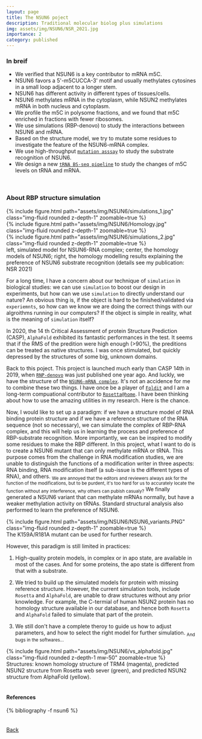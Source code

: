 ```yaml
---
layout: page
title: The NSUN6 poject
description: Traditional molecular biolog plus simulations
img: assets/img/NSUN6/NSR_2021.jpg
importance: 2
category: published
---
```


### In breif

- We verified that NSUN6 is a key contributor to mRNA m5C.
- NSUN6 favors a 5'-m5CUCCA-3' motif and usually methylates cytosines in a small loop adjacent to a longer stem.
- NSUN6 has different activity in different types of tissues/cells.
- NSUN6 methylates mRNA in the cytoplasm, while NSUN2 methylates mRNA in both nucleus and cytoplasm.
- We profile the m5C in polysome fractions, and we found that m5C enriched in fractions with fewer ribosomes.
- We use simulations (RBP-denovo) to study the interactions between NSUN6 and mRNA.
- Based on the structure model, we try to mutate some residues to investigate the feature of the NSUN6-mRNA complex.
- We use high-throughput [`mutation asssay`](/projects/published_5_substarte_pools/) to study the substrate recognition of NSUN6.
- We design a new [`tRNA BS-seq pipeline`](https://github.com/jhfoxliu/tRNA-m5C) to study the changes of m5C levels on tRNA and mRNA.

<br/>

### About RBP structure simulation

<div class="row mt-3">
    <div class="col-sm mt-3 mt-md-0">
        {% include figure.html path="assets/img/NSUN6/simulations_1.jpg" class="img-fluid rounded z-depth-1" zoomable=true %}
    </div>
    <div class="col-sm mt-3 mt-md-1">
        {% include figure.html path="assets/img/NSUN6/Homology.jpg" class="img-fluid rounded z-depth-1" zoomable=true %}
    </div>
    <div class="col-sm mt-3 mt-md-2">
        {% include figure.html path="assets/img/NSUN6/simulations_2.jpg" class="img-fluid rounded z-depth-1" zoomable=true %}
    </div>
</div>
<div class="caption">
    left, simulated model for NSUN6-RNA complex; center, the homology models of NSUN6; right, the homology modelling results explaining the preference of NSUN6 substrate recognition (details see my publication: NSR 2021)
</div>

For a long time, I have a concern about our technique of `simulation` in biological studies: we can use `simulation` to boost our design in experiments, but how can we use `simulation` to directly understand our nature? An obvious thing is, if the object is hard to be finished/validated via `experiemnts`, so how can we know we are doing the correct things with our algroithms running in our computers? If the object is simple in reality, what is the meaning of `simulation` itself?

In 2020, the 14 th Critical Assessment of protein Structure Prediction (CASP), `AlphaFold` exhibited its fantastic performances in the test. It seems that if the RMS of the predition were high enough (>90%), the preditions can be treated as native structures. I was once stimulated, but quickly depressed by the structures of some big, unknown domains.

Back to this poject. This project is launched much early than CASP 14th in 2019, when [`RNP-denovo`](https://www.sciencedirect.com/science/article/pii/S0969212618303629) was just published one year ago. And luckly, we have the structure of the [`NSUN6-mRNA complex`](https://www.rcsb.org/structure/5WWS). It's not an accidence for me to combine these two things. I have once be a player of [`Foldit`](https://fold.it/) and I am a long-term compuational contributor to [`Rosetta@home`](https://boinc.bakerlab.org/). I have been thinking about how to use the amazing utilities in my research. Here is the chance.

Now, I would like to set up a paradigm: if we have a structure model of RNA binding protein structure and if we have a reference structure of the RNA sequence (not so necessary), we can simulate the complex of RBP-RNA complex, and this will help us in learning the process and preference of RBP-substrate recognition. More importantly, we can be inspired to modify some residues to make the RBP different. In this project, what I want to do is to create a NSUN6 mutant that can only methylate mRNA or tRNA. This purpose comes from the challenge in RNA modification studies, we are unable to distinguish the functions of a modification writer in three aspects: RNA binding, RNA modification itself (a sub-issue is the different types of RNA), and others. <sub>We are annoyed that the editors and reviewers always ask for the function of the modifications, but to be purdent, it's too hard for us to accurately locate the function without any interference, why others can pubish casualy?</sub> We finally generated a NSUN6 variant that can methylate mRNAs normally, but have a weaker methylation activity on tRNAs. Standard structural analysis also performed to learn the preference of NSUN6.

<div class="row mt-3">
    <div class="col-sm mt-1 mt-md-0">
    </div>
    <div class="col-sm mt-1 mt-md-0 text-center">
        {% include figure.html path="assets/img/NSUN6/NSUN6_variants.PNG" class="img-fluid rounded z-depth-1" zoomable=true %}
    </div>
    <div class="col-sm mt-1 mt-md-0">
    </div>
</div>
<div class="caption">
    The K159A/R181A mutant can be used for further research.
</div>

However, this paradigm is still limited in practices:

1. High-quality protein models, in complex or in apo state, are available in most of the cases. And for some proteins, the apo state is different from that with a substrate.

2. We tried to build up the simulated models for protein with missing reference structure. However, the current simulation tools, include `Rosetta` and `AlphaFold`, are unable to draw structures without any prior knowledge. For example, the C-termial of human NSUN2 protein has no homology structure available in our database, and hence both `Rosetta` and `AlphaFold` failed to simulate that part of the protein.

3. We still don't have a complete theroy to guide us how to adjust parameters, and how to select the right model for further simulation. <sub> And bugs in the softwares... </sub>

<div class="row">
    <div class="col-sm mt-1 mt-md-0 text-center">
    </div>
    <div class="col-sm mt-1 mt-md-0 text-center">
        {% include figure.html path="assets/img/NSUN6/vs_alphafold.jpg" class="img-fluid rounded z-depth-1 mw-50" zoomable=true %}
    </div>
    <div class="col-sm mt-1 mt-md-0 text-center">
    </div>
</div>
<div class="caption">
    Structures: known homology structure of TRM4 (magenta), predicted NSUN2 structure from Rosetta web sever (green), and predicted NSUN2 structure from AlphaFold (yellow).
</div>

<br/>

#### References

<div class="publications">
    {% bibliography -f nsun6 %}
</div>

<br/>

<br/>
<a href="/projects/"><u>Back</u></a>
